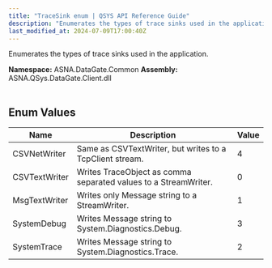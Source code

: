 ```yaml
---
title: "TraceSink enum | QSYS API Reference Guide"
description: "Enumerates the types of trace sinks used in the application. "
last_modified_at: 2024-07-09T17:00:40Z
---
```


Enumerates the types of trace sinks used in the application.

**Namespace:** ASNA.DataGate.Common
**Assembly:** ASNA.QSys.DataGate.Client.dll
<br>
<br>

## Enum Values

| Name | Description | Value
| --- | --- | --- 
| CSVNetWriter | Same as CSVTextWriter, but writes to a TcpClient stream. | 4 |
| CSVTextWriter | Writes TraceObject as comma separated values to a StreamWriter. | 0 |
| MsgTextWriter | Writes only Message string to a StreamWriter. | 1 |
| SystemDebug | Writes Message string to System.Diagnostics.Debug. | 3 |
| SystemTrace | Writes Message string to System.Diagnostics.Trace. | 2 |
